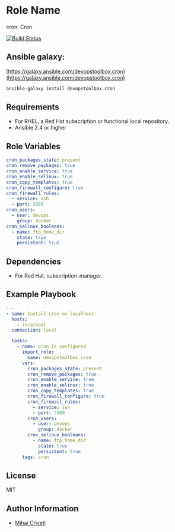 Role Name
=========

cron: Cron

[![Build Status](https://travis-ci.org/cmihai-ansible/cron.svg?branch=master)](https://travis-ci.org/cmihai-ansible/cron)

Ansible galaxy:
---------------

[https://galaxy.ansible.com/devopstoolbox.cron](https://galaxy.ansible.com/devopstoolbox.cron)

```bash
ansible-galaxy install devopstoolbox.cron
```

Requirements
------------

- For RHEL, a Red Hat subscription or functional local repository.
- Ansible 2.4 or higher

Role Variables
--------------

```yaml
cron_packages_state: present
cron_remove_packages: true
cron_enable_service: true
cron_enable_selinux: true
cron_copy_templates: true
cron_firewall_configure: true
cron_firewall_rules:
  - service: ssh
  - port: 3389
cron_users:
  - user: devops
    group: docker
cron_selinux_booleans:
  - name: ftp_home_dir
    state: true
    persistent: true
```

Dependencies
------------

- For Red Hat, subscription-manager.

Example Playbook
----------------

```yaml
---
- name: Install cron on localhost
  hosts:
    - localhost
  connection: local

  tasks:
    - name: cron is configured
      import_role:
        name: devopstoolbox.cron
      vars:
        cron_packages_state: present
        cron_remove_packages: true
        cron_enable_service: true
        cron_enable_selinux: true
        cron_copy_templates: true
        cron_firewall_configure: true
        cron_firewall_rules:
          - service: ssh
          - port: 3389
        cron_users:
          - user: devops
            group: docker
        cron_selinux_booleans:
          - name: ftp_home_dir
            state: true
            persistent: true
      tags: cron
```

License
-------

MIT

Author Information
------------------

- [Mihai Criveti](https://www.linkedin.com/in/devopstoolbox.)

